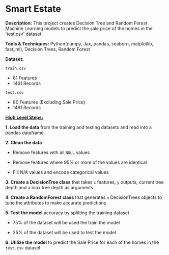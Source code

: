 # Smart Estate

**Description:** This project creates Decision Tree and Random Forest Machine Learning models to predict the sale price of the homes in the 'test.csv' dataset. 

**Tools & Techniques:** Python(numpy, Jax, pandas, seaborn, matplotlib, fast_ml), Decision Trees, Random Forest

**Dataset:** 

`train.csv`
+ 81 Features
+ 1461 Records

`test.csv`
+ 80 Features (Excluding Sale Price)
+ 1461 Records

<ins>**High Level Steps:**<ins>

**1. Load the data** from the training and testing datasets and read into a pandas dataframe

**2. Clean the data**

+ Remove features with all `NULL` values

+ Remove features where 95% or more of the values are identical

+ Fill N/A values and encode categorical values

**3. Create a DecisionTree class** that takes `x` features, `y` outputs, current tree depth and a max tree depth as arguments

**4. Create a RandomForest class** that generates `n` DecisionTrees objects to tune the attributes to make accurate predictions
   
**5. Test the model** accuracy by splitting the training dataset
 
+ 75% of the dataset will be used the train the model

+ 25% of the dataset will be used to test the model
   
**6. Utilize the model** to predict the Sale Price for each of the homes in the `test.csv` dataset




